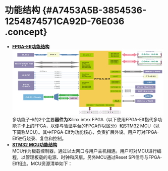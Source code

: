 # 功能结构 {#A7453A5B-3854536-1254874571CA92D-76E036 .concept}

-   **[FPGA-Elf功能结构](../concepts/EpicElfug_fpga_elf功能结构.md)**  
 ![](../graphics/EpicElfug_topic3_image002.png)多功能子卡的2个主要**器件为X**ilinx intex FPGA（以下使用FPGA-Elf指代多功能子卡上的FPGA，以便与验证平台的FPGA作以区分）和STM32 MCU（以下简称MCU）。其中FPGA-Elf为功能核心，负责扩展外设。用户可对FPGA-Elf进行烧录、复位和控制。
-   **[STM32 MCU功能结构](../concepts/EpicElfug_stm32_mcu功能结构.md)**  
MCU作为板载控制器，通过以太网口与用户主机相连。用户可对MCU进行编程，以管理板载的电源、时钟和风扇。另外MCU通过Reset SPI信号与FPGA-Elf相连。MCU资源清单如下：

